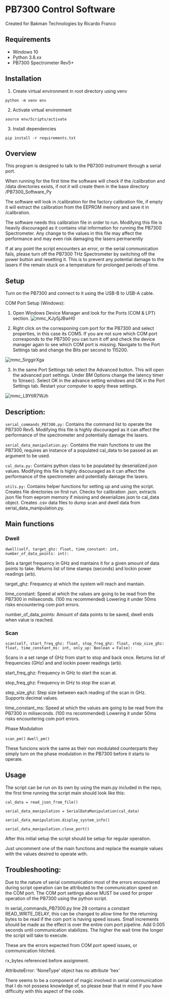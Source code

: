 
# PB7300 Control Software
Created for Bakman Technologies by Ricardo Franco
## Requirements

* Windows 10
* Python 3.8.xx
* PB7300 Spectrometer Rev5+


## Installation

1. Create virtual environment in root directory using venv 

  `python -m venv env `

2. Activate virtual environment

  `source env/Scripts/activate`

3. Install dependencies

  `pip install -r requirements.txt`


## Overview
This program is designed to talk to the PB7300 instrument through a serial port.

When running for the first time the software will check if the /calibration and /data directories exists, if not it will create them in the base directory /PB7300_Software_Py 

The software will look in /calibration for the factory calibration file, if empty it will extract the calibration from the EEPROM memory and save it in /calibration.

The software needs this calibration file in order to run. Modifying this file is heavily discouraged as it contains vital information for running the PB7300 Spectrometer. Any change to the values in this file may affect the performance and may even risk damaging the lasers permanently

If at any point the script encounters an error, or the serial communication fails, please turn off the PB7300 THz Spectrometer by switching off the power button and resetting it. This is to prevent any potential damage to the lasers if the remain stuck on a temperature for prolonged periods of time. 


## Setup

Turn on the PB7300 and connect to it using the USB-B to USB-A cable.

COM Port Setup (Windows):

1. Open Windows Device Manager and look for the Ports (COM & LPT) section.
![mmc_KJy5jJBwH0](https://user-images.githubusercontent.com/86385396/197352945-67bbbd13-b5cb-4ddc-b6ff-3d5b4cf9f918.png)

2. Right click on the corresponing com port for the PB7300 and select properties, in this case its COM5. If you are not sure which COM port corresponds to the PB7300 you can turn it off and check the device manager again to see which COM port is missing. Navigate to the Port Settings tab and change the Bits per second to 115200.

![mmc_5irggirXga](https://user-images.githubusercontent.com/86385396/197353813-4b91a908-f4ab-416b-bb2f-5a448b68a590.png)

3. In the same Port Settings tab select the Advanced button. This will open the advanced port settings. Under BM Options change the latency timer to 1(msec). Select OK in the advance setting windows and OK in the Port Settings tab. Restart your computer to apply these settings.

![mmc_L9YtIR7WJh](https://user-images.githubusercontent.com/86385396/197355917-986ab906-2e8e-4213-a03c-74aa8aee6309.png)

## Description:
`serial_commands_PB7300.py:`
Contains the command list to operate the PB7300 Rev5. Modifying this file is highly discouraged as it can affect the performance of the spectrometer and potentially damage the lasers.

`serial_data_manipulation.py:`
Contains the main functions to use the PB7300, requires an instance of a populated cal_data to be passed as an argument to be used.

`cal_data.py:`
Contains python class to be populated by deserialized json values. Modifying this file is highly discouraged as it can affect the performance of the spectrometer and potentially damage the lasers.

`utils.py:`
Contains helper functions for setting up and using the script. Creates file directories on first run. Checks for calibration .json, extracts json file from eeprom memory if missing and deserializes json to cal_data object. Creates .csv data files to dump scan and dwell data from serial_data_manipulation.py.

## Main functions

### Dwell 
`dwell(self, target_ghz: float, time_constant: int, number_of_data_points: int):`

Sets a target frequency in GHz and mantains it for a given amount of data points to take. Returns list of time stamps (seconds) and lockin power readings (arb).

target_ghz: Frequency at which the system will reach and mantain.

time_constant: Speed at which the values are going to be read from the PB7300 in miliseconds. (100 ms recommended) Lowering it under 50ms risks encountering com port errors.

number_of_data_points: Amount of data points to be saved, dwell ends when value is reached.



### Scan
`scan(self, start_freq_ghz: float, stop_freq_ghz: float, step_size_ghz: float, time_constant_ms: int, only_up: Boolean = False):`

Scans in a set range of GHz from start to stop and back once. Returns list of frequencies (GHz) and and lockin power readings (arb).

start_freq_ghz: Frequency in GHz to start the scan at.

stop_freq_ghz: Frequency in GHz to stop the scan at.

step_size_ghz: Step size between each reading of the scan in GHz. Supports decimal values.

time_constant_ms: Speed at which the values are going to be read from the PB7300 in miliseconds. (100 ms recommended) Lowering it under 50ms risks encountering com port errors.


Phase Modulation

`scan_pm()`
`dwell_pm()`

These funcions work the same as their non modulated counterparts they simply turn on the phase modulation in the PB7300 before it starts to operate.

## Usage
The script can be run on its own by using the main.py included in the repo, the first time running the script main should look like this:

`cal_data = read_json_from_file()`

`serial_data_manipulation = SerialDataManipulation(cal_data)`

`serial_data_manipulation.display_system_info()`

`serial_data_manipulation.close_port()`

After this initial setup the script should be setup for regular operation.

Just uncomment one of the main functions and replace the example values with the values desired to operate with. 



## Troubleshooting:
Due to the nature of serial communication most of the errors encountered during script operation can be attributed to the communication speed on the COM port. The COM port settings above MUST be used for proper operation of the PB7300 using the python script. 

In serial_commands_PB7300.py line 28 contains a constant READ_WRITE_DELAY, this can be changed to allow time for the returning bytes to be read if the com port is having speed issues. Small increments should be made as the effect is over the entire com port pipeline. Add 0.005 seconds until communication stabilizes. The higher the wait time the longer the script will take to execute.

These are the errors expected from COM port speed issues, or communication hitched.

rx_bytes referenced before assignment.

AttributeError: 'NoneType' object has no attribute 'hex'

There seems to be a component of magic involved in serial communication that I do not possess knowledge of, so please bear that in mind if you have difficulty with this aspect of the code. 
